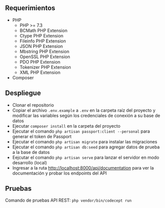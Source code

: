 

## Requerimientos

- PHP
    - PHP >= 7.3
    - BCMath PHP Extension
    - Ctype PHP Extension
    - Fileinfo PHP Extension
    - JSON PHP Extension
    - Mbstring PHP Extension
    - OpenSSL PHP Extension
    - PDO PHP Extension
    - Tokenizer PHP Extension
    - XML PHP Extension
- Composer

## Despliegue

- Clonar el repositorio
- Copiar el archivo `.env.example` a `.env` en la carpeta raíz del proyecto y modificar las variables según los credenciales de conexión a su base de datos
- Ejecutar `composer install` en la carpeta del proyecto
- Ejecutar el comando `php artisan passport:client --personal` para generar el token de Passport
- Ejecutar el comando `php artisan migrate` para instalar las migraciones
- Ejecutar el comando `php artisan db:seed` para agregar datos de prueba a la base de datos
- Eejcutar el comando `php artisan serve` para lanzar el servidor en modo desarrollo (local)
- Ingresar a la ruta [http://localhost:8000/api/documentation](http://localhost:8000/api/documentation) para ver la documentación y probar los endpoints del API

## Pruebas
 
 Comando de pruebas API REST: `php vendor/bin/codecept run`

